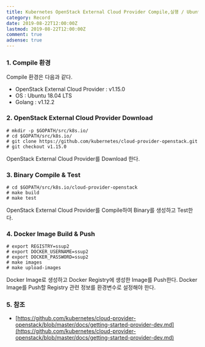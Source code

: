 ```yaml
---
title: Kubernetes OpenStack External Cloud Provider Compile,실행 / Ubuntu 18.04 환경
category: Record
date: 2019-08-22T12:00:00Z
lastmod: 2019-08-22T12:00:00Z
comment: true
adsense: true
---
```


### 1. Compile 환경

Compile 환경은 다음과 같다.
* OpenStack External Cloud Provider : v1.15.0
* OS : Ubuntu 18.04 LTS
* Golang : v1.12.2

### 2. OpenStack External Cloud Provider Download

~~~
# mkdir -p $GOPATH/src/k8s.io/
# cd $GOPATH/src/k8s.io/
# git clone https://github.com/kubernetes/cloud-provider-openstack.git
# git checkout v1.15.0
~~~

OpenStack External Cloud Provider를 Download 한다.

### 3. Binary Compile & Test

~~~
# cd $GOPATH/src/k8s.io/cloud-provider-openstack
# make build
# make test
~~~

OpenStack External Cloud Provider를 Compile하여 Binary를 생성하고 Test한다.

### 4. Docker Image Build & Push

~~~
# export REGISTRY=ssup2
# export DOCKER_USERNAME=ssup2
# export DOCKER_PASSWORD=ssup2
# make images
# make upload-images 
~~~

Docker Image로 생성하고 Docker Registry에 생성한 Image를 Push한다. Docker Image를 Push할 Registry 관련 정보를 환경변수로 설정해야 한다.

### 5. 참조

* [https://github.com/kubernetes/cloud-provider-openstack/blob/master/docs/getting-started-provider-dev.md](https://github.com/kubernetes/cloud-provider-openstack/blob/master/docs/getting-started-provider-dev.md)
